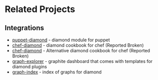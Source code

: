 # Related Projects

## Integrations

 * [puppet-diamond](https://github.com/vimeo/puppet-diamond) - diamond module for puppet
 * [chef-diamond](https://github.com/CBarraford/diamond_cookbook) - diamond cookbook for chef (Reported Broken)
 * [chef-diamond](https://github.com/damm/diamond) - Alternative diamond cookbook for chef (Reported Broken)
 * [graph-explorer](https://github.com/Dieterbe/graph-explorer) - graphite dashboard that comes with templates for diamond plugins
 * [graph-index](https://github.com/huoxy/graph-index) - index of graphs for diamond
